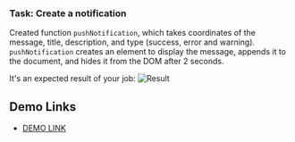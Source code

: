 ### Task: Create a notification

Created function `pushNotification`, which takes coordinates of the message, title, description, and type 
(success, error and warning). `pushNotification` creates an element to display the message, appends it to the document, and hides it from the DOM after 2 seconds.

It's an expected result of your job:
![Result](./src/images/result.png)

## Demo Links

- [DEMO LINK](https://AndriiZakharenko.github.io/test/)
